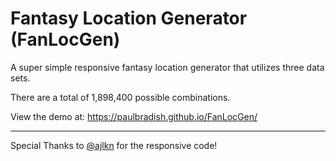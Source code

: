 # Fantasy Location Generator (FanLocGen)
A super simple responsive fantasy location generator that utilizes three data sets. 

There are a total of 1,898,400 possible combinations.

View the demo at: https://paulbradish.github.io/FanLocGen/

---

Special Thanks to <a href="https://github.com/ajlkn/">@ajlkn</a> for the responsive code!
